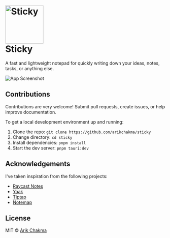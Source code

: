 <h1>
   <picture height="120px">
      <source media="(prefers-color-scheme: dark)" srcset="https://github.com/user-attachments/assets/c906b512-dab5-4a63-a8ef-9f56ea941deb">
      <source media="(prefers-color-scheme: light)" srcset="https://github.com/user-attachments/assets/fdf91e90-c359-462c-bf4d-06754bbd8a03">
      <img alt="Sticky" height="120px" src="https://github.com/user-attachments/assets/fdf91e90-c359-462c-bf4d-06754bbd8a03">
   </picture>
   <br> Sticky
</h1>

A fast and lightweight notepad for quickly writing down your ideas, notes, tasks, or anything else.

![App Screenshot](https://github.com/user-attachments/assets/a6795eae-0bdb-41f0-9c51-564533d28514)

## Contributions

Contributions are very welcome! Submit pull requests, create issues, or help improve documentation.

To get a local development environment up and running:

1. Clone the repo: `git clone https://github.com/arikchakma/sticky`
2. Change directory: `cd sticky`
3. Install dependencies: `pnpm install`
4. Start the dev server: `pnpm tauri:dev`

## Acknowledgements

I've taken inspiration from the following projects:

- [Raycast Notes](https://www.raycast.com/core-features/notes)
- [Yaak](https://github.com/mountain-loop/yaak)
- [Tiptap](https://tiptap.dev/)
- [Notemap](https://notemap.com/)

## License

MIT &copy; [Arik Chakma](https://twitter.com/imarikchakma)
